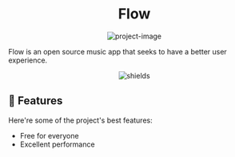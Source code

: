 <h1 align="center" id="title">Flow</h1>

<p align="center"><img src="https://socialify.git.ci/Glazzier/Flow/image?font=Source%20Code%20Pro&amp;forks=1&amp;issues=1&amp;language=1&amp;name=1&amp;owner=1&amp;pattern=Solid&amp;pulls=1&amp;stargazers=1&amp;theme=Auto" alt="project-image"></p>

<p id="description">Flow is an open source music app that seeks to have a better user experience.</p>

<p align="center"><img src="https://img.shields.io/github/repo-size/Glazzier/Flow" alt="shields"></p>

  
  
<h2>🧐 Features</h2>

Here're some of the project's best features:

*   Free for everyone
*   Excellent performance
